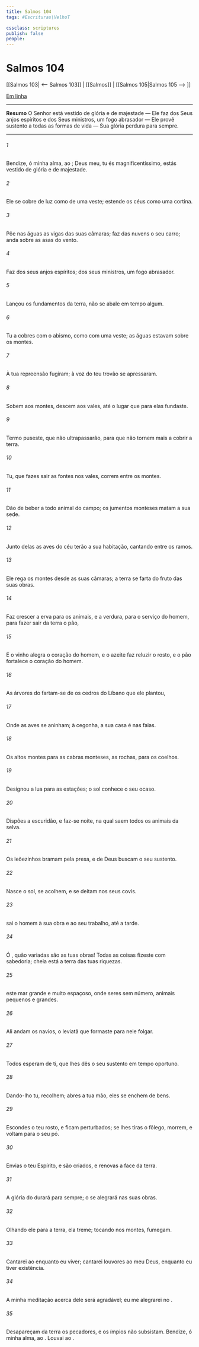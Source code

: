 ```yaml
---
title: Salmos 104
tags: #Escrituras\VelhoT

cssclass: scriptures
publish: false
people:
---
```


# Salmos 104
[[Salmos 103| <-- Salmos 103]] | [[Salmos]] | [[Salmos 105|Salmos 105 --> ]]

[Em linha](https://churchofjesuschrist.org/study/scriptures/ot/ps/104?lang=por)

---
__Resumo__
O Senhor está vestido de glória e de majestade — Ele faz dos Seus anjos espíritos e dos Seus ministros, um fogo abrasador — Ele provê sustento a todas as formas de vida — Sua glória perdura para sempre.

---
###### 1 
Bendize, ó minha alma, ao ;  Deus meu, tu és magnificentíssimo, estás vestido de glória e de majestade.

###### 2 
Ele se cobre de luz como de uma veste; estende os céus como uma cortina.

###### 3 
Põe nas águas as vigas das suas câmaras; faz das nuvens o seu carro; anda sobre as asas do vento.

###### 4 
Faz dos seus anjos espíritos; dos seus ministros, um fogo abrasador.

###### 5 
Lançou os fundamentos da terra,  não se abale em tempo algum.

###### 6 
Tu a cobres com o abismo, como com uma veste; as águas estavam sobre os montes.

###### 7 
À tua repreensão fugiram; à voz do teu trovão se apressaram.

###### 8 
Sobem aos montes, descem aos vales, até o lugar que para elas fundaste.

###### 9 
Termo  puseste, que não ultrapassarão, para que não tornem mais a cobrir a terra.

###### 10 
Tu, que fazes sair as fontes nos vales,  correm entre os montes.

###### 11 
Dão de beber a todo animal do campo; os jumentos monteses matam a sua sede.

###### 12 
Junto delas as aves do céu terão a sua habitação, cantando entre os ramos.

###### 13 
Ele rega os montes desde as suas câmaras; a terra se farta do fruto das suas obras.

###### 14 
Faz crescer a erva para os animais, e a verdura, para o serviço do homem, para fazer sair da terra o pão,

###### 15 
E o vinho  alegra o coração do homem, e o azeite  faz reluzir o  rosto, e o pão  fortalece o coração do homem.

###### 16 
As árvores do  fartam-se de  os cedros do Líbano que ele plantou,

###### 17 
Onde as aves se aninham;  à cegonha, a sua casa é nas faias.

###### 18 
Os altos montes  para as cabras monteses,  as rochas, para os coelhos.

###### 19 
Designou a lua para as estações; o sol conhece o seu ocaso.

###### 20 
Dispões a escuridão, e faz-se noite, na qual saem todos os animais da selva.

###### 21 
Os leõezinhos bramam pela presa, e de Deus buscam o seu sustento.

###### 22 
Nasce o sol,  se acolhem, e se deitam nos seus covis.

###### 23 
 sai o homem à sua obra e ao seu trabalho, até a tarde.

###### 24 
Ó , quão variadas são as tuas obras! Todas as coisas fizeste com sabedoria; cheia está a terra das tuas riquezas.

###### 25 
 este mar grande e muito espaçoso, onde  seres sem número, animais pequenos e grandes.

###### 26 
Ali andam os navios,  o leviatã que formaste para nele folgar.

###### 27 
Todos esperam de ti, que lhes dês o seu sustento em tempo oportuno.

###### 28 
Dando-lho tu,  recolhem; abres a tua mão,  eles se enchem de bens.

###### 29 
Escondes o teu rosto, e ficam perturbados; se lhes tiras o fôlego, morrem, e voltam para o seu pó.

###### 30 
Envias o teu Espírito, e são criados, e  renovas a face da terra.

###### 31 
A glória do  durará para sempre; o  se alegrará nas suas obras.

###### 32 
Olhando ele para a terra, ela treme; tocando nos montes,  fumegam.

###### 33 
Cantarei ao  enquanto eu viver; cantarei louvores ao meu Deus, enquanto eu tiver existência.

###### 34 
A minha meditação acerca dele será agradável; eu me alegrarei no .

###### 35 
Desapareçam da terra os pecadores, e os ímpios não subsistam. Bendize, ó minha alma, ao . Louvai ao .

